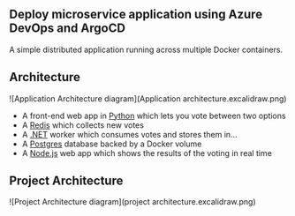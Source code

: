 ## Deploy microservice application using Azure DevOps and ArgoCD
A simple distributed application running across multiple Docker containers.

## Architecture

![Application Architecture diagram](Application architecture.excalidraw.png)

* A front-end web app in [Python](/vote) which lets you vote between two options
* A [Redis](https://hub.docker.com/_/redis/) which collects new votes
* A [.NET](/worker/) worker which consumes votes and stores them in…
* A [Postgres](https://hub.docker.com/_/postgres/) database backed by a Docker volume
* A [Node.js](/result) web app which shows the results of the voting in real time

## Project Architecture

![Project Architecture diagram](project architecture.excalidraw.png)
